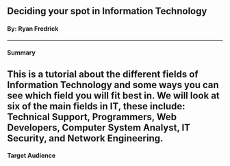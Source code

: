 ## Deciding your spot in Information Technology 
#### By: Ryan Fredrick
---
#### Summary 
This is a tutorial about the different fields of Information Technology and some ways you can see which field you will fit best in. We will look at six of the main fields in IT, these include: Technical Support, Programmers, Web Developers, Computer System Analyst, IT Security, and Network Engineering. 
---
#### Target Audience 
